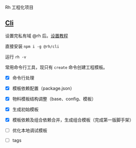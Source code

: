 Rh 工程化项目

## [Cli](./packages/cli/README.md)

设置完私有域 @rh 后。[设置教程](https://www.yuque.com/roothome/fe/mpd6n4)

直接安装 `npm i -g @rh/cli`

运行 `rh -v`

常用命令行工具，现只有 `create` 命令创建工程模板。  

- [x] 命令行处理  
- [x] 模板依赖配置（package.json）    
- [x] 物料模板结构调整（base、config、模板）
- [x] 生成初始模板
- [x] 模板依赖及组合依赖合并，生成组合模板（完成第一版脚手架）

- [ ] 优化本地调试模板
- [ ] tags
